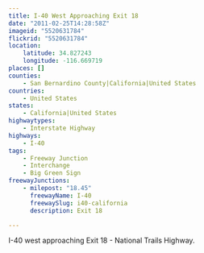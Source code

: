 ```yaml
---
title: I-40 West Approaching Exit 18
date: "2011-02-25T14:28:58Z"
imageid: "5520631784"
flickrid: "5520631784"
location:
    latitude: 34.827243
    longitude: -116.669719
places: []
counties:
    - San Bernardino County|California|United States
countries:
    - United States
states:
    - California|United States
highwaytypes:
    - Interstate Highway
highways:
    - I-40
tags:
    - Freeway Junction
    - Interchange
    - Big Green Sign
freewayJunctions:
    - milepost: "18.45"
      freewayName: I-40
      freewaySlug: i40-california
      description: Exit 18

---
```

I-40 west approaching Exit 18 - National Trails Highway.